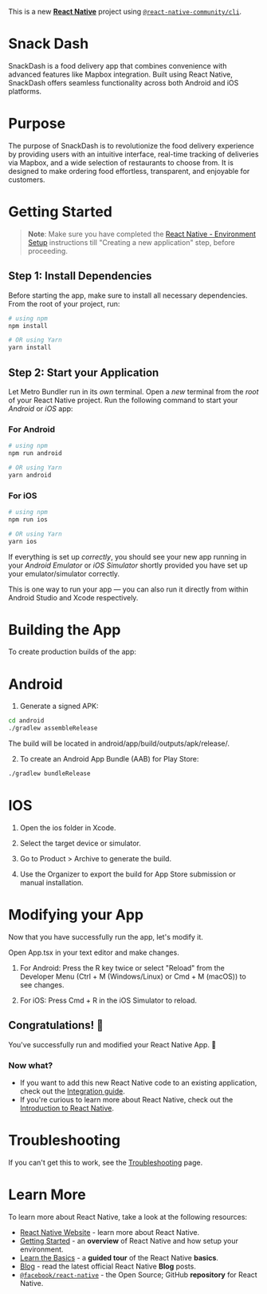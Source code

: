 This is a new [**React Native**](https://reactnative.dev) project using [`@react-native-community/cli`](https://github.com/react-native-community/cli).

# Snack Dash

SnackDash is a food delivery app that combines convenience with advanced features like Mapbox integration. Built using React Native, SnackDash offers seamless functionality across both Android and iOS platforms.

# Purpose

The purpose of SnackDash is to revolutionize the food delivery experience by providing users with an intuitive interface, real-time tracking of deliveries via Mapbox, and a wide selection of restaurants to choose from. It is designed to make ordering food effortless, transparent, and enjoyable for customers.

# Getting Started

>**Note**: Make sure you have completed the [React Native - Environment Setup](https://reactnative.dev/docs/environment-setup) instructions till "Creating a new application" step, before proceeding.

## Step 1: Install Dependencies

Before starting the app, make sure to install all necessary dependencies. From the root of your project, run:

```bash
# using npm
npm install

# OR using Yarn
yarn install
```

## Step 2: Start your Application

Let Metro Bundler run in its _own_ terminal. Open a _new_ terminal from the _root_ of your React Native project. Run the following command to start your _Android_ or _iOS_ app:

### For Android

```bash
# using npm
npm run android

# OR using Yarn
yarn android
```

### For iOS

```bash
# using npm
npm run ios

# OR using Yarn
yarn ios
```

If everything is set up _correctly_, you should see your new app running in your _Android Emulator_ or _iOS Simulator_ shortly provided you have set up your emulator/simulator correctly.

This is one way to run your app — you can also run it directly from within Android Studio and Xcode respectively.


# Building the App

To create production builds of the app:

# Android

1. Generate a signed APK:

```bash
cd android
./gradlew assembleRelease 
```
The build will be located in android/app/build/outputs/apk/release/.

2. To create an Android App Bundle (AAB) for Play Store:

```bash
./gradlew bundleRelease
```

# IOS

1. Open the ios folder in Xcode.

2. Select the target device or simulator.

3. Go to Product > Archive to generate the build.

4. Use the Organizer to export the build for App Store submission or manual installation.

# Modifying your App

Now that you have successfully run the app, let's modify it.

Open App.tsx in your text editor and make changes.

   1. For Android: Press the R key twice or select "Reload" from the Developer Menu (Ctrl + M (Windows/Linux) or Cmd + M (macOS)) to see changes.

   2. For iOS: Press Cmd + R in the iOS Simulator to reload.


## Congratulations! :tada:

You've successfully run and modified your React Native App. :partying_face:

### Now what?

- If you want to add this new React Native code to an existing application, check out the [Integration guide](https://reactnative.dev/docs/integration-with-existing-apps).
- If you're curious to learn more about React Native, check out the [Introduction to React Native](https://reactnative.dev/docs/getting-started).

# Troubleshooting

If you can't get this to work, see the [Troubleshooting](https://reactnative.dev/docs/troubleshooting) page.

# Learn More

To learn more about React Native, take a look at the following resources:

- [React Native Website](https://reactnative.dev) - learn more about React Native.
- [Getting Started](https://reactnative.dev/docs/environment-setup) - an **overview** of React Native and how setup your environment.
- [Learn the Basics](https://reactnative.dev/docs/getting-started) - a **guided tour** of the React Native **basics**.
- [Blog](https://reactnative.dev/blog) - read the latest official React Native **Blog** posts.
- [`@facebook/react-native`](https://github.com/facebook/react-native) - the Open Source; GitHub **repository** for React Native.
